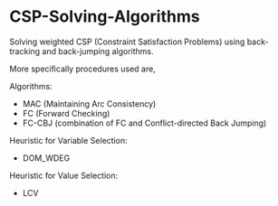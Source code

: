 # CSP-Solving-Algorithms
Solving weighted CSP (Constraint Satisfaction Problems) using back-tracking and back-jumping algorithms.

More specifically procedures used are, 

Algorithms:
- MAC (Maintaining Arc Consistency)
- FC (Forward Checking)
- FC-CBJ (combination of FC and Conflict-directed Back Jumping) 

Heuristic for Variable Selection:
- DOM_WDEG

Heuristic for Value Selection:
- LCV
